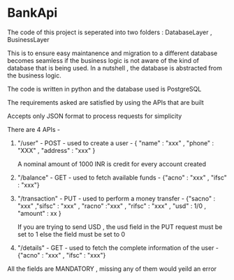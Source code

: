 # BankApi

The code of this project is seperated into two folders : DatabaseLayer , BusinessLayer

This is to ensure easy maintanence and migration to a different database becomes seamless if the business logic is not aware of the 
  kind of database that is being used. In a nutshell , the database is abstracted from the business logic.

The code is written in python and the database used is PostgreSQL 

The requirements asked are satisfied by using the APIs that are built

Accepts only JSON format to process requests for simplicity

There are 4 APIs  -
1) "/user" - POST - used to create a user - { "name" : "xxx" , "phone" : "XXX" , "address" : "xxx" } 

    A nominal amount of 1000 INR is credit for every account created

2) "/balance" - GET - used to fetch available funds - {"acno" : "xxx" , "ifsc" : "xxx"}

3) "/transaction" - PUT - used to perform a money transfer - {"sacno" : "xxx" ,"sifsc" : "xxx" , "racno" :"xxx" , "rifsc" : "xxx" , "usd" : 1/0 , "amount" : xx }
    
    If you are trying to send USD , the usd field in the PUT request must be set to 1 else the field must be set to 0

4) "/details" - GET - used to fetch the complete information of the user - {"acno" : "xxx" , "ifsc" : "xxx"} 

All the fields are MANDATORY , missing any of them would yeild an error 

